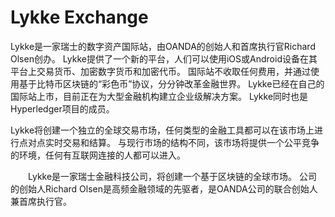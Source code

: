# Lykke Exchange

Lykke是一家瑞士的数字资产国际站，由OANDA的创始人和首席执行官Richard Olsen创办。
Lykke提供了一个新的平台，人们可以使用iOS或Android设备在其平台上交易货币、加密数字货币和加密代币。
国际站不收取任何费用，并通过使用基于比特币区块链的“彩色币”协议，分分钟改革金融世界。
Lykke已经在自己的国际站上市，目前正在为大型金融机构建立企业级解决方案。 Lykke同时也是Hyperledger项目的成员。

Lykke将创建一个独立的全球交易市场，任何类型的金融工具都可以在该市场上进行点对点实时交易和结算。 与现行市场的结构不同，该市场将提供一个公平竞争的环境，任何有互联网连接的人都可以进入。

　　Lykke是一家瑞士金融科技公司，将创建一个基于区块链的全球市场。 公司的创始人Richard Olsen是高频金融领域的先驱者，是OANDA公司的联合创始人兼首席执行官。
